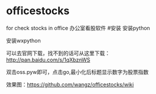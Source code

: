 # officestocks
for check stocks in office 办公室看股软件
#安装
安装python

安装wxpython

可以去官网下载，找不到的话可从这里下载：http://pan.baidu.com/s/1qXbznWS

双击oss.pyw即可，点击go,最小化后标题显示数字为股票指数

效果图：https://github.com/wangz/officestocks/wiki
